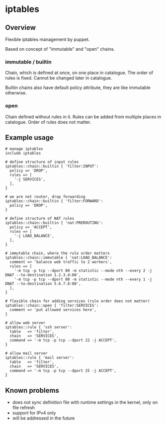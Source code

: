 # iptables

## Overview

Flexible iptables management by puppet.

Based on concept of "immutable" and "open" chains.

### immutable / builtin

Chain, which is defined at once, on one place in catalogue. The order of rules is fixed. Cannot be changed later in catalogue.

Builtin chains also have default policy attribute, they are like immutable otherwise.

### open

Chain defined without rules in it. Rules can be added from multiple places in catalogue. Order of rules does not matter.

## Example usage

    # manage iptables
    include iptables

    # define structure of input rules
    iptables::chain::builtin { 'filter:INPUT':
      policy => 'DROP',
      rules => [
        '-j SERVICES',
      ],
    }

    # we are not router, drop forwarding
    iptables::chain::builtin { 'filter:FORWARD':
      policy => 'DROP',
    }

    # define structure of NAT rules
    iptables::chain::builtin { 'nat:PREROUTING':
      policy => 'ACCEPT',
      rules => [
        '-j LOAD_BALANCE',
      ],
    }

    # immutable chain, where the rule order matters
    iptables::chain::immutable { 'nat:LOAD_BALANCE':
      comment => 'balance web traffic to 2 workers',
      rules => [
        '-m tcp -p tcp --dport 80 -m statistic --mode nth --every 2 -j DNAT --to-destination 1.2.3.4:80',
        '-m tcp -p tcp --dport 80 -m statistic --mode nth --every 1 -j DNAT --to-destination 5.6.7.8:80',
      ],
    }

    # flexible chain for adding services (rule order does not matter)
    iptables::chain::open { 'filter:SERVICES':
      comment => 'put allowed services here',
    }

    # allow web server
    iptables::rule { 'ssh server':
      table   => 'filter',
      chain   => 'SERVICES',
      command => '-m tcp -p tcp --dport 22 -j ACCEPT',
    }

    # allow mail server
    iptables::rule { 'mail server':
      table   => 'filter',
      chain   => 'SERVICES',
      command => '-m tcp -p tcp --dport 25 -j ACCEPT',
    }

## Known problems
* does not sync definition file with runtime settings in the kernel, only on file refresh
* support for IPv4 only
* will be addressed in the future
